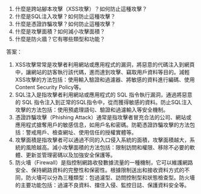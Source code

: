1. 什麼是跨站腳本攻擊（XSS攻擊）？如何防止這種攻擊？
2. 什麼是SQL注入攻擊？如何防止這種攻擊？
3. 什麼是憑證詐騙攻擊？如何防止這種攻擊？
4. 什麼是攻擊面積？如何減小攻擊面積？
5. 什麼是防火牆？它有哪些類型和功能？

答案：
1. XSS攻擊常常是攻擊者利用網站或應用程式的漏洞，將惡意的代碼注入到網頁中，讓網站的訪客執行該代碼，進而達到攻擊、竊取用戶資料等目的。減輕XSS攻擊的方法包括：使用輸入驗證和過濾器、將敏感的資料進行編碼、使用Content Security Policy等。
2. SQL注入是指攻擊者利用網站或應用程式的 SQL 指令執行漏洞，通過將惡意的 SQL 指令注入到正常的SQL指令中，從而獲得敏感的資料。防止SQL注入攻擊的方法包括：使用預處理語句、驗證和過濾輸入等安全機制。
3. 憑證詐騙攻擊（Phishing Attack）通常是指攻擊者冒充合法的公司、網站或應用程式搶奪用戶的敏感信息，如用戶名和密碼。防範憑證詐騙攻擊的方法包括：警戒用戶、檢查網址、使用信任的授權實體等。
4. 攻擊面積是指攻擊者可以通過不同的入口侵入系統的面積，攻擊面積越大，系統的風險越高。減小攻擊面積的方法包括：限制訪問和權限、移除不必要的軟體、更新並管理密碼以及加強安全保護等。
5. 防火墻（Firewall）是指控制網路收發數據流量的一種機制，它可以維護網路安全、保持網路資料的完整性和保密性。根據限制送出和接收資料方式的不同，防火墻可以分為三種類型：包過濾型、訪問控制型和狀態檢查型。防火墻的主要功能包括：過濾不良資料、擋住入侵、監控日誌、保護資料安全等。